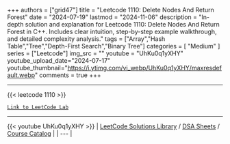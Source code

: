 
+++
authors = ["grid47"]
title = "Leetcode 1110: Delete Nodes And Return Forest"
date = "2024-07-19"
lastmod = "2024-11-06"
description = "In-depth solution and explanation for Leetcode 1110: Delete Nodes And Return Forest in C++. Includes clear intuition, step-by-step example walkthrough, and detailed complexity analysis."
tags = ["Array","Hash Table","Tree","Depth-First Search","Binary Tree"]
categories = [
    "Medium"
]
series = ["Leetcode"]
img_src = ""
youtube = "UhKu0q1yXHY"
youtube_upload_date="2024-07-17"
youtube_thumbnail="https://i.ytimg.com/vi_webp/UhKu0q1yXHY/maxresdefault.webp"
comments = true
+++



---
{{< leetcode 1110 >}}

[`Link to LeetCode Lab`](https://leetcode.com/problems/delete-nodes-and-return-forest/description/)

---
{{< youtube UhKu0q1yXHY >}}
| [LeetCode Solutions Library](https://grid47.xyz/leetcode/) / [DSA Sheets](https://grid47.xyz/sheets/) / [Course Catalog](https://grid47.xyz/courses/) |
| --- |
